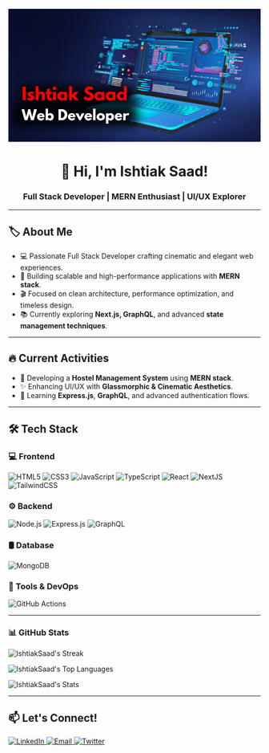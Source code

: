 <p align="center">
  <img src="./Ishtiak Saad Web Developer.png" alt="Ishtiak-Saad-Web-Developer" />
</p>

</p>

<h1 align="center">👋 Hi, I'm Ishtiak Saad!</h1>
<h3 align="center">Full Stack Developer | MERN Enthusiast | UI/UX Explorer</h3>

---

## 🏷️ About Me  
- 💻 Passionate Full Stack Developer crafting cinematic and elegant web experiences.  
- 🚀 Building scalable and high-performance applications with **MERN stack**.  
- 🎬 Focused on clean architecture, performance optimization, and timeless design.  
- 📚 Currently exploring **Next.js, GraphQL**, and advanced **state management techniques**.  

---

## 🔥 Current Activities  
- 🚀 Developing a **Hostel Management System** using **MERN stack**.  
- ✨ Enhancing UI/UX with **Glassmorphic & Cinematic Aesthetics**.  
- 📖 Learning **Express.js**, **GraphQL**, and advanced authentication flows.  


---

## 🛠 Tech Stack  

### 💻 Frontend  
<p>
  <img alt="HTML5" src="https://img.shields.io/badge/-HTML5-E34F26?style=flat-square&logo=html5&logoColor=white" />
  <img alt="CSS3" src="https://img.shields.io/badge/-CSS3-1572B6?style=flat-square&logo=css3&logoColor=white" />
  <img alt="JavaScript" src="https://img.shields.io/badge/-JavaScript-F7DF1C?style=flat-square&logo=javascript&logoColor=black" />
  <img alt="TypeScript" src="https://img.shields.io/badge/-TypeScript-007ACC?style=flat-square&logo=typescript&logoColor=white" />
  <img alt="React" src="https://img.shields.io/badge/-React-45b8d8?style=flat-square&logo=react&logoColor=white" />
  <img alt="NextJS" src="https://img.shields.io/badge/next%20js-000000?style=flat-square&logo=nextdotjs&logoColor=white" />
  <img alt="TailwindCSS" src="https://img.shields.io/badge/-TailwindCSS-06B6D4?style=flat-square&logo=tailwindcss&logoColor=white" />
</p>

### ⚙ Backend  
<p>
  <img alt="Node.js" src="https://img.shields.io/badge/-Node.js-43853d?style=flat-square&logo=node.js&logoColor=white" />
  <img alt="Express.js" src="https://img.shields.io/badge/-Express.js-000000?style=flat-square&logo=express&logoColor=white" />
  <img alt="GraphQL" src="https://img.shields.io/badge/-GraphQL-E10098?style=flat-square&logo=graphql&logoColor=white" />
</p>

### 🛢 Database  
<p>
  <img alt="MongoDB" src="https://img.shields.io/badge/-MongoDB-13aa52?style=flat-square&logo=mongodb&logoColor=white" />
</p>

### 🔧 Tools & DevOps  
<p>
  <img alt="GitHub Actions" src="https://img.shields.io/badge/-GitHub_Actions-2088FF?style=flat-square&logo=github-actions&logoColor=white" />
</p>

---

<h3>📊 GitHub Stats</h3>

  ![IshtiakSaad's Streak](https://github-readme-streak-stats.herokuapp.com/?user=IshtiakSaad&theme=tokyonight&hide_border=true)

  ![IshtiakSaad's Top Languages](https://github-readme-stats.vercel.app/api/top-langs/?username=IshtiakSaad&theme=tokyonight&show_icons=true&hide_border=true&layout=compact)
  
  ![IshtiakSaad's Stats](https://github-readme-stats.vercel.app/api?username=IshtiakSaad&theme=tokyonight&show_icons=true&hide_border=true&count_private=true)

---

## 📫 Let's Connect!  
<p>
  <a href="https://linkedin.com/in/ishtiaksaad" target="_blank">
    <img alt="LinkedIn" src="https://img.shields.io/badge/-LinkedIn-0077B5?style=flat-square&logo=linkedin&logoColor=white" />
  </a>
  <a href="mailto:imsaad.exe@gmail.com">
    <img alt="Email" src="https://img.shields.io/badge/-Email-D14836?style=flat-square&logo=gmail&logoColor=white" />
  </a>
  <a href="https://twitter.com/@theimsaad" target="_blank">
    <img alt="Twitter" src="https://img.shields.io/badge/-Twitter-1DA1F2?style=flat-square&logo=twitter&logoColor=white" />
  </a>
</p>
